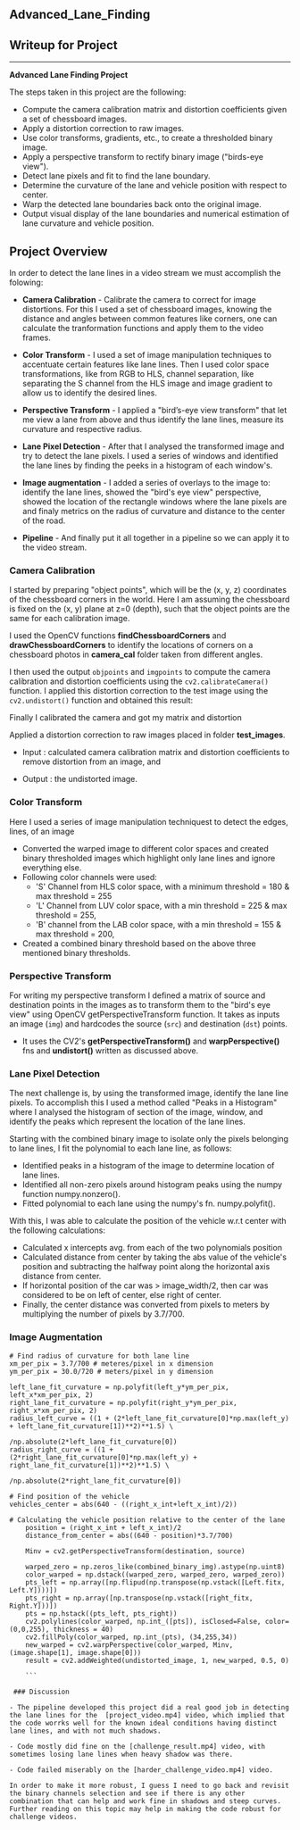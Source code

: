## Advanced_Lane_Finding

## Writeup for Project


---

**Advanced Lane Finding Project**

The steps taken in this project are the following:

* Compute the camera calibration matrix and distortion coefficients given a set of chessboard images.
* Apply a distortion correction to raw images.
* Use color transforms, gradients, etc., to create a thresholded binary image.
* Apply a perspective transform to rectify binary image ("birds-eye view").
* Detect lane pixels and fit to find the lane boundary.
* Determine the curvature of the lane and vehicle position with respect to center.
* Warp the detected lane boundaries back onto the original image.
* Output visual display of the lane boundaries and numerical estimation of lane curvature and vehicle position.


## Project Overview

In order to detect the lane lines in a video stream we must accomplish the folowing:

- **Camera Calibration** - Calibrate the camera to correct for image distortions. For this I used a set of chessboard images, knowing the distance and angles between common features like corners, one can calculate the tranformation functions and apply them to the video frames.

- **Color Transform** - I used a set of image manipulation techniques to accentuate certain features like lane lines. Then I used color space transformations, like from RGB to HLS, channel separation, like separating the S channel from the HLS image and image gradient to allow us to identify the desired lines.

- **Perspective Transform** - I applied a "bird’s-eye view transform" that let me view a lane from above and thus identify the lane lines, measure its curvature and respective radius.

- **Lane Pixel Detection** - After that I analysed the transformed image and try to detect the lane pixels. I used a series of windows and identified the lane lines by finding the peeks in a histogram of each window's.

- **Image augmentation** - I added a series of overlays to the image to: identify the lane lines, showed the "bird's eye view" perspective, showed the location of the rectangle windows where the lane pixels are and finaly metrics on the radius of curvature and distance to the center of the road.

- **Pipeline** - And finally put it all together in a pipeline so we can apply it to the video stream.

### Camera Calibration

I started by preparing "object points", which will be the (x, y, z) coordinates of the chessboard corners in the world. Here I am assuming the chessboard is fixed on the (x, y) plane at z=0 (depth), such that the object points are the same for each calibration image.  

I used the OpenCV functions **findChessboardCorners** and **drawChessboardCorners** to identify the locations of corners on a chessboard photos in **camera_cal** folder taken from different angles.

I then used the output `objpoints` and `imgpoints` to compute the camera calibration and distortion coefficients using the `cv2.calibrateCamera()` function.  I applied this distortion correction to the test image using the `cv2.undistort()` function and obtained this result:


Finally I calibrated the camera and got my matrix and distortion

Applied a distortion correction to raw images placed in folder **test_images**.

- Input : calculated camera calibration matrix and distortion coefficients to remove distortion from an image, and

- Output : the undistorted image.

### Color Transform
Here I used a series of image manipulation techniquest to detect the edges, lines, of an image
  - Converted the warped image to different color spaces and created binary thresholded images which highlight only lane lines and ignore everything else.
  - Following color channels were used:
    - 'S' Channel from HLS color space, with a minimum threshold = 180 & max threshold = 255
    - 'L' Channel from LUV color space, with a min threshold = 225 & max threshold = 255,
    - 'B' channel from the LAB color space, with a min threshold = 155 & max threshold = 200,
   - Created a combined binary threshold based on the above three mentioned binary thresholds.

### Perspective Transform
For writing my perspective transform I defined a matrix of source and destination points in the images as to transform them to the "bird's eye view" using OpenCV getPerspectiveTransform function. It takes as inputs an image (`img`) and hardcodes the source (`src`) and destination (`dst`) points.  
- It uses the CV2's **getPerspectiveTransform()** and **warpPerspective()** fns and **undistort()** written as discussed above.


### Lane Pixel Detection

The next challenge is, by using the transformed image, identify the lane line pixels. To accomplish this I used a method called "Peaks in a Histogram" where I analysed the histogram of section of the image, window, and identify the peaks which represent the location of the lane lines.

Starting with the combined binary image to isolate only the pixels belonging to lane lines, I fit the polynomial to each lane line, as follows:

- Identified peaks in a histogram of the image to determine location of lane lines.
- Identified all non-zero pixels around histogram peaks using the numpy function numpy.nonzero().
- Fitted polynomial to each lane using the numpy's fn. numpy.polyfit().

With this, I was able to calculate the position of the vehicle w.r.t center with the following calculations:

- Calculated x intercepts avg. from each of the two polynomials position
- Calculated distance from center by taking the abs value of the vehicle's position and subtracting the halfway point along the horizontal axis distance from center.
- If horizontal position of the car was > image_width/2, then car was considered to be on left of center, else right of center.
- Finally, the center distance was converted from pixels to meters by multiplying the number of pixels by 3.7/700.


### Image Augmentation

```
# Find radius of curvature for both lane line
xm_per_pix = 3.7/700 # meteres/pixel in x dimension
ym_per_pix = 30.0/720 # meters/pixel in y dimension

left_lane_fit_curvature = np.polyfit(left_y*ym_per_pix, left_x*xm_per_pix, 2)
right_lane_fit_curvature = np.polyfit(right_y*ym_per_pix, right_x*xm_per_pix, 2)
radius_left_curve = ((1 + (2*left_lane_fit_curvature[0]*np.max(left_y) + left_lane_fit_curvature[1])**2)**1.5) \
                             /np.absolute(2*left_lane_fit_curvature[0])
radius_right_curve = ((1 + (2*right_lane_fit_curvature[0]*np.max(left_y) + right_lane_fit_curvature[1])**2)**1.5) \
                                /np.absolute(2*right_lane_fit_curvature[0])
```
    
    # Find position of the vehicle
    vehicles_center = abs(640 - ((right_x_int+left_x_int)/2))
    
    
```
# Calculating the vehicle position relative to the center of the lane
    position = (right_x_int + left_x_int)/2
    distance_from_center = abs((640 - position)*3.7/700) 
                
    Minv = cv2.getPerspectiveTransform(destination, source)
    
    warped_zero = np.zeros_like(combined_binary_img).astype(np.uint8)
    color_warped = np.dstack((warped_zero, warped_zero, warped_zero))
    pts_left = np.array([np.flipud(np.transpose(np.vstack([Left.fitx, Left.Y])))])
    pts_right = np.array([np.transpose(np.vstack([right_fitx, Right.Y]))])
    pts = np.hstack((pts_left, pts_right))
    cv2.polylines(color_warped, np.int_([pts]), isClosed=False, color=(0,0,255), thickness = 40)
    cv2.fillPoly(color_warped, np.int_(pts), (34,255,34))
    new_warped = cv2.warpPerspective(color_warped, Minv, (image.shape[1], image.shape[0]))
    result = cv2.addWeighted(undistorted_image, 1, new_warped, 0.5, 0)
    
    ```
    
 ### Discussion

- The pipeline developed this project did a real good job in detecting the lane lines for the  [project_video.mp4] video, which implied that the code worrks well for the known ideal conditions having distinct lane lines, and with not much shadows.

- Code mostly did fine on the [challenge_result.mp4] video, with sometimes losing lane lines when heavy shadow was there.

- Code failed miserably on the [harder_challenge_video.mp4] video.

In order to make it more robust, I guess I need to go back and revisit the binary channels selection and see if there is any other combination that can help and work fine in shadows and steep curves. Further reading on this topic may help in making the code robust for challenge videos.
